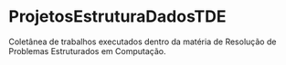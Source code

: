 # ProjetosEstruturaDadosTDE
Coletânea de trabalhos executados dentro da matéria de Resolução de Problemas Estruturados em Computação.
